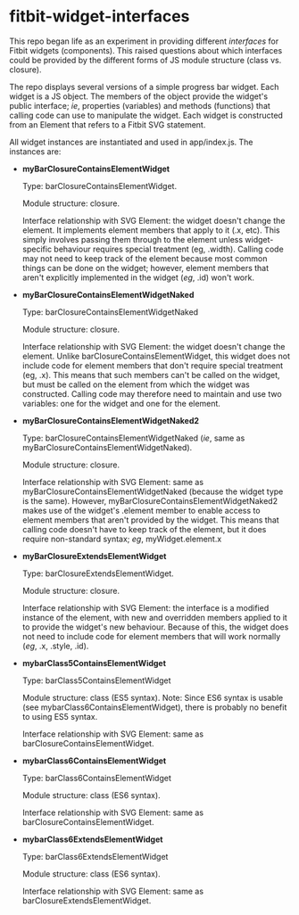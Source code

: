 # fitbit-widget-interfaces
This repo began life as an experiment in providing different _interfaces_ for Fitbit widgets (components). This raised questions about which interfaces could be provided by the different forms of JS module structure (class vs. closure).

The repo displays several versions of a simple progress bar widget. Each widget is a JS object. The members of the object provide the widget's public interface; _ie_, properties (variables) and methods (functions) that calling code can use to manipulate the widget. Each widget is constructed from an Element that refers to a Fitbit SVG <use> statement.

All widget instances are instantiated and used in app/index.js. The instances are:

* **myBarClosureContainsElementWidget**

  Type: barClosureContainsElementWidget.

  Module structure: closure.

  Interface relationship with SVG Element: the widget doesn't change the element. It implements element members that apply to it (.x, etc). This simply involves passing them through to the element unless widget-specific behaviour requires special treatment (eg, .width). Calling code may not need to keep track of the element because most common things can be done on the widget; however, element members that aren't explicitly implemented in the widget (_eg_, .id) won't work.

* **myBarClosureContainsElementWidgetNaked**

  Type: barClosureContainsElementWidgetNaked

  Module structure: closure.

  Interface relationship with SVG Element: the widget doesn't change the element. Unlike barClosureContainsElementWidget, this widget does not include code for element members that don't require special treatment (eg, .x). This means that such members can't be called on the widget, but must be called on the element from which the widget was constructed. Calling code may therefore need to maintain and use two variables: one for the widget and one for the element.

* **myBarClosureContainsElementWidgetNaked2**

  Type: barClosureContainsElementWidgetNaked (_ie_, same as myBarClosureContainsElementWidgetNaked).

  Module structure: closure.

  Interface relationship with SVG Element: same as myBarClosureContainsElementWidgetNaked (because the widget type is the same). However, myBarClosureContainsElementWidgetNaked2 makes use of the widget's .element member to enable access to element members that aren't provided by the widget. This means that calling code doesn't have to keep track of the element, but it does require non-standard syntax; _eg_, myWidget.element.x

* **myBarClosureExtendsElementWidget**

  Type: barClosureExtendsElementWidget.

  Module structure: closure.

  Interface relationship with SVG Element: the interface is a modified instance of the element, with new and overridden members applied to it to provide the widget's new behaviour. Because of this, the widget does not need to include code for element members that will work normally (_eg_, .x, .style, .id).

* **mybarClass5ContainsElementWidget**

  Type: barClass5ContainsElementWidget

  Module structure: class (ES5 syntax). Note: Since ES6 syntax is usable (see mybarClass6ContainsElementWidget), there is probably no benefit to using ES5 syntax.

  Interface relationship with SVG Element: same as barClosureContainsElementWidget.

* **mybarClass6ContainsElementWidget**

  Type: barClass6ContainsElementWidget

  Module structure: class (ES6 syntax).

  Interface relationship with SVG Element: same as barClosureContainsElementWidget.

* **mybarClass6ExtendsElementWidget**

  Type: barClass6ExtendsElementWidget

  Module structure: class (ES6 syntax).

  Interface relationship with SVG Element: same as barClosureExtendsElementWidget.